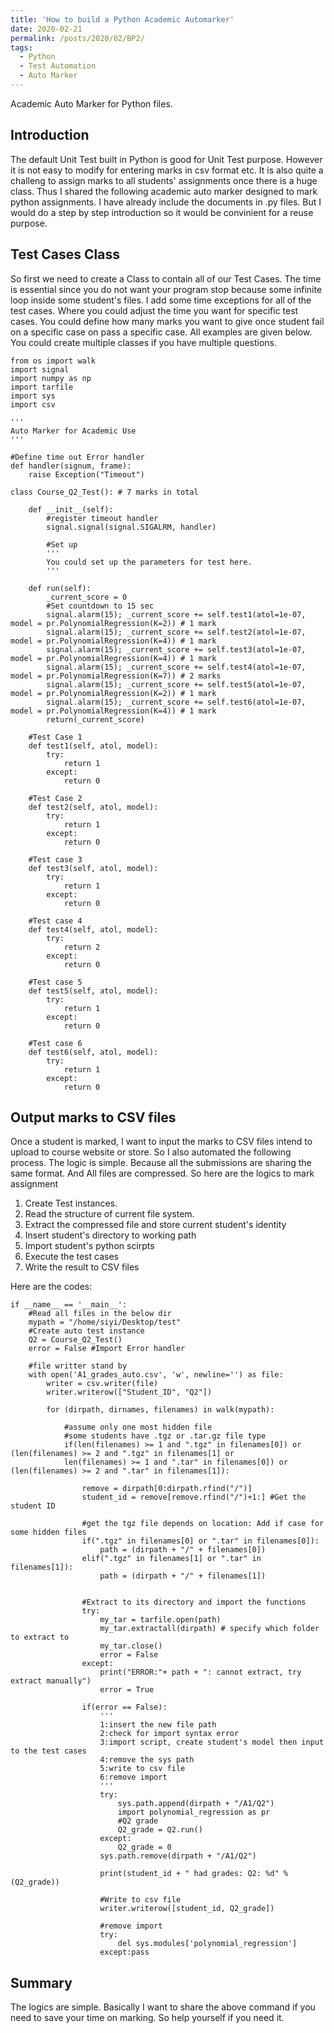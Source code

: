 ```yaml
---
title: 'How to build a Python Academic Automarker'
date: 2020-02-21
permalink: /posts/2020/02/BP2/
tags:
  - Python
  - Test Automation
  - Auto Marker
---
```

Academic Auto Marker for Python files.

Introduction
------
The default Unit Test built in Python is good for Unit Test purpose. However it is not easy to modify for entering marks in csv format etc. It is also quite a challeng to assign marks to all students' assignments once there is a huge class. Thus I shared the following academic auto marker designed to mark python assignments. I have already include the documents in .py files. But I would do a step by step introduction so it would be convinient for a reuse purpose.


Test Cases Class
------
So first we need to create a Class to contain all of our Test Cases. The time is essential since you do not want your program stop because some infinite loop inside some student's files. I add some time exceptions for all of the test cases. Where you could adjust the time you want for specific test cases.
You could define how many marks you want to give once student fail on a specific case on pass a specific case. All examples are given below.
You could create multiple classes if you have multiple questions.

```
from os import walk
import signal
import numpy as np
import tarfile
import sys
import csv

'''
Auto Marker for Academic Use
'''

#Define time out Error handler
def handler(signum, frame):
    raise Exception("Timeout")

class Course_Q2_Test(): # 7 marks in total

    def __init__(self):
        #register timeout handler
        signal.signal(signal.SIGALRM, handler)

        #Set up
        '''
        You could set up the parameters for test here.
        '''

    def run(self):
        _current_score = 0
        #Set countdown to 15 sec
        signal.alarm(15); _current_score += self.test1(atol=1e-07, model = pr.PolynomialRegression(K=2)) # 1 mark
        signal.alarm(15); _current_score += self.test2(atol=1e-07, model = pr.PolynomialRegression(K=4)) # 1 mark
        signal.alarm(15); _current_score += self.test3(atol=1e-07, model = pr.PolynomialRegression(K=4)) # 1 mark
        signal.alarm(15); _current_score += self.test4(atol=1e-07, model = pr.PolynomialRegression(K=7)) # 2 marks
        signal.alarm(15); _current_score += self.test5(atol=1e-07, model = pr.PolynomialRegression(K=2)) # 1 mark
        signal.alarm(15); _current_score += self.test6(atol=1e-07, model = pr.PolynomialRegression(K=4)) # 1 mark
        return(_current_score)

    #Test Case 1
    def test1(self, atol, model):
        try:
            return 1
        except:
            return 0

    #Test Case 2
    def test2(self, atol, model):
        try:
            return 1
        except:
            return 0

    #Test case 3
    def test3(self, atol, model):
        try:
            return 1
        except:
            return 0
    
    #Test case 4
    def test4(self, atol, model):
        try:
            return 2
        except:
            return 0

    #Test case 5
    def test5(self, atol, model):
        try:
            return 1
        except:
            return 0

    #Test case 6
    def test6(self, atol, model):
        try:
            return 1
        except:
            return 0
```

Output marks to CSV files
------
Once a student is marked, I want to input the marks to CSV files intend to upload to course website or store. So I also automated the following process.
The logic is simple. Because all the submissions are sharing the same format. And All files are compressed. So here are the logics to mark assignment
1. Create Test instances.
1. Read the structure of current file system.
1. Extract the compressed file and store current student's identity
1. Insert student's directory to working path
1. Import student's python scirpts
1. Execute the test cases
1. Write the result to CSV files

Here are the codes:
```
if __name__ == '__main__':
    #Read all files in the below dir
    mypath = "/home/siyi/Desktop/test"
    #Create auto test instance
    Q2 = Course_Q2_Test()
    error = False #Import Error handler

    #file writter stand by
    with open('A1_grades_auto.csv', 'w', newline='') as file:
        writer = csv.writer(file)
        writer.writerow(["Student_ID", "Q2"])

        for (dirpath, dirnames, filenames) in walk(mypath):

            #assume only one most hidden file
            #some students have .tgz or .tar.gz file type
            if(len(filenames) >= 1 and ".tgz" in filenames[0]) or (len(filenames) >= 2 and ".tgz" in filenames[1] or
            len(filenames) >= 1 and ".tar" in filenames[0]) or (len(filenames) >= 2 and ".tar" in filenames[1]):

                remove = dirpath[0:dirpath.rfind("/")]
                student_id = remove[remove.rfind("/")+1:] #Get the student ID

                #get the tgz file depends on location: Add if case for some hidden files
                if(".tgz" in filenames[0] or ".tar" in filenames[0]):
                    path = (dirpath + "/" + filenames[0])
                elif(".tgz" in filenames[1] or ".tar" in filenames[1]):
                    path = (dirpath + "/" + filenames[1])


                #Extract to its directory and import the functions
                try:
                    my_tar = tarfile.open(path)
                    my_tar.extractall(dirpath) # specify which folder to extract to
                    my_tar.close()
                    error = False
                except:
                    print("ERROR:"+ path + ": cannot extract, try extract manually")
                    error = True
                
                if(error == False):
                    '''
                    1:insert the new file path
                    2:check for import syntax error
                    3:import script, create student's model then input to the test cases
                    4:remove the sys path
                    5:write to csv file
                    6:remove import
                    '''
                    try:
                        sys.path.append(dirpath + "/A1/Q2")
                        import polynomial_regression as pr
                        #Q2 grade
                        Q2_grade = Q2.run()
                    except:
                        Q2_grade = 0
                    sys.path.remove(dirpath + "/A1/Q2")

                    print(student_id + " had grades: Q2: %d" %(Q2_grade))

                    #Write to csv file
                    writer.writerow([student_id, Q2_grade])
                    
                    #remove import
                    try:
                        del sys.modules['polynomial_regression']
                    except:pass
```

Summary
------
The logics are simple. Basically I want to share the above command if you need to save your time on marking. So help yourself if you need it.